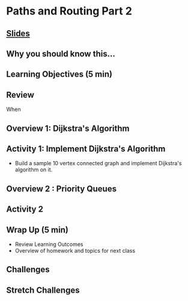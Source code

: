 # Paths and Routing Part 2

## [Slides](https://docs.google.com/presentation/d/1l_PiwpgssIQpflZxSo9NHYObCaIpQeQAs6W6g4FgVVY/edit?usp=sharing)

## Why you should know this...



## Learning Objectives (5 min)



## Review

When

## Overview 1: Dijkstra's Algorithm


## Activity 1: Implement Dijkstra's Algorithm
- Build a sample 10 vertex connected graph and implement Dijkstra's algorithm on it.


## Overview 2 : Priority Queues

## Activity 2

## Wrap Up (5 min)

- Review Learning Outcomes
- Overview of homework and topics for next class

## Challenges


## Stretch Challenges
